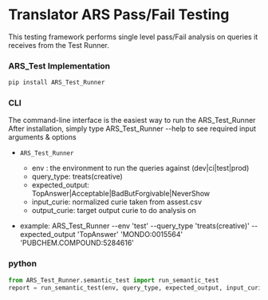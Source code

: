 
Translator ARS Pass/Fail Testing 
==========================================================

This testing framework performs single level pass/Fail analysis on queries it receives from the Test Runner. 

### ARS_Test Implementation
```bash
pip install ARS_Test_Runner 
```

### CLI
The command-line interface is the easiest way to run the ARS_Test_Runner
After installation, simply type ARS_Test_Runner --help to see required input arguments & options
- `ARS_Test_Runner`
    - env : the environment to run the queries against (dev|ci|test|prod)
    - query_type: treats(creative)
    - expected_output: TopAnswer|Acceptable|BadButForgivable|NeverShow
    - input_curie: normalized curie taken from assest.csv
    - output_curie: target output curie to do analysis on

- example:
ARS_Test_Runner --env 'test' --query_type 'treats(creative)' --expected_output 'TopAnswer' 'MONDO:0015564' 'PUBCHEM.COMPOUND:5284616' 

### python
``` python 
from ARS_Test_Runner.semantic_test import run_semantic_test
report = run_semantic_test(env, query_type, expected_output, input_curie, output_curie)
```







